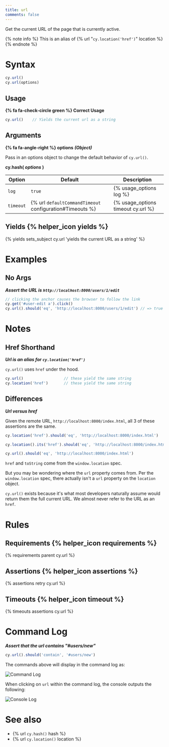 ```yaml
---
title: url
comments: false
---
```


Get the current URL of the page that is currently active.

{% note info %}
This is an alias of {% url "`cy.location('href')`" location %}
{% endnote %}

# Syntax

```javascript
cy.url()
cy.url(options)
```

## Usage

**{% fa fa-check-circle green %} Correct Usage**

```javascript
cy.url()    // Yields the current url as a string
```

## Arguments

**{% fa fa-angle-right %} options** ***(Object)***

Pass in an options object to change the default behavior of `cy.url()`.

**cy.hash( *options* )**

Option | Default | Description
--- | --- | ---
`log` | `true` | {% usage_options log %}
`timeout` | {% url `defaultCommandTimeout` configuration#Timeouts %} | {% usage_options timeout cy.url %}

## Yields {% helper_icon yields %}

{% yields sets_subject cy.url 'yields the current URL as a string' %}

# Examples

## No Args

***Assert the URL is `http://localhost:8000/users/1/edit`***

```javascript
// clicking the anchor causes the browser to follow the link
cy.get('#user-edit a').click()
cy.url().should('eq', 'http://localhost:8000/users/1/edit') // => true
```

# Notes

## Href Shorthand

***Url is an alias for `cy.location('href')`***

`cy.url()` uses `href` under the hood.

```javascript
cy.url()                  // these yield the same string
cy.location('href')       // these yield the same string
```

## Differences

***Url versus href***

Given the remote URL, `http://localhost:8000/index.html`, all 3 of these assertions are the same.

```javascript
cy.location('href').should('eq', 'http://localhost:8000/index.html')

cy.location().its('href').should('eq', 'http://localhost:8000/index.html')

cy.url().should('eq', 'http://localhost:8000/index.html')
```

`href` and `toString` come from the `window.location` spec.

But you may be wondering where the `url` property comes from.  Per the `window.location` spec, there actually isn't a `url` property on the `location` object.

`cy.url()` exists because it's what most developers naturally assume would return them the full current URL.  We almost never refer to the URL as an `href`.

# Rules

## Requirements {% helper_icon requirements %}

{% requirements parent cy.url %}

## Assertions {% helper_icon assertions %}

{% assertions retry cy.url %}

## Timeouts {% helper_icon timeout %}

{% timeouts assertions cy.url %}

# Command Log

***Assert that the url contains "#users/new"***

```javascript
cy.url().should('contain', '#users/new')
```

The commands above will display in the command log as:

![Command Log](/img/api/url/test-url-of-website-or-web-application.png)

When clicking on `url` within the command log, the console outputs the following:

![Console Log](/img/api/url/console-log-of-browser-url-string.png)

# See also

- {% url `cy.hash()` hash %}
- {% url `cy.location()` location %}

